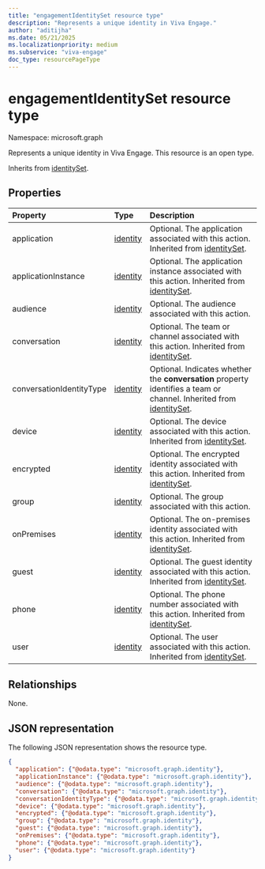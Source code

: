 ```yaml
---
title: "engagementIdentitySet resource type"
description: "Represents a unique identity in Viva Engage."
author: "aditijha"
ms.date: 05/21/2025
ms.localizationpriority: medium
ms.subservice: "viva-engage"
doc_type: resourcePageType
---
```


# engagementIdentitySet resource type

Namespace: microsoft.graph

Represents a unique identity in Viva Engage. This resource is an open type.

Inherits from [identitySet](../resources/identityset.md).

## Properties
|Property|Type|Description|
|:---|:---|:---|
| application | [identity](identity.md) | Optional. The application associated with this action. Inherited from [identitySet](../resources/identityset.md). |
| applicationInstance | [identity](identity.md) | Optional. The application instance associated with this action. Inherited from [identitySet](../resources/identityset.md). |
| audience | [identity](identity.md) | Optional. The audience associated with this action. |
| conversation| [identity](identity.md) | Optional. The team or channel associated with this action. Inherited from [identitySet](../resources/identityset.md). |
| conversationIdentityType| [identity](identity.md) | Optional. Indicates whether the **conversation** property identifies a team or channel. Inherited from [identitySet](../resources/identityset.md).|
| device      | [identity](identity.md) | Optional. The device associated with this action. Inherited from [identitySet](../resources/identityset.md). |
| encrypted       | [identity](identity.md) | Optional. The encrypted identity associated with this action. Inherited from [identitySet](../resources/identityset.md). |
| group        | [identity](identity.md) | Optional. The group associated with this action. |
| onPremises       | [identity](identity.md) | Optional. The on-premises identity associated with this action. Inherited from [identitySet](../resources/identityset.md). |
| guest       | [identity](identity.md) | Optional. The guest identity associated with this action. Inherited from [identitySet](../resources/identityset.md). |
| phone       | [identity](identity.md) | Optional. The phone number associated with this action. Inherited from [identitySet](../resources/identityset.md). |
| user        | [identity](identity.md) | Optional. The user associated with this action. Inherited from [identitySet](../resources/identityset.md). |

## Relationships
None.

## JSON representation
The following JSON representation shows the resource type.
<!-- {
  "blockType": "resource",
  "@odata.type": "microsoft.graph.engagementIdentitySet"
}
-->
``` json
{
  "application": {"@odata.type": "microsoft.graph.identity"},
  "applicationInstance": {"@odata.type": "microsoft.graph.identity"},
  "audience": {"@odata.type": "microsoft.graph.identity"},
  "conversation": {"@odata.type": "microsoft.graph.identity"},
  "conversationIdentityType": {"@odata.type": "microsoft.graph.identity"},
  "device": {"@odata.type": "microsoft.graph.identity"},
  "encrypted": {"@odata.type": "microsoft.graph.identity"},
  "group": {"@odata.type": "microsoft.graph.identity"},
  "guest": {"@odata.type": "microsoft.graph.identity"},
  "onPremises": {"@odata.type": "microsoft.graph.identity"},
  "phone": {"@odata.type": "microsoft.graph.identity"},
  "user": {"@odata.type": "microsoft.graph.identity"}
}
```
